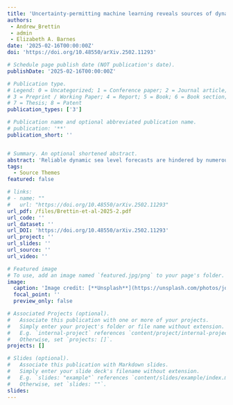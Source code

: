 ```yaml
---
title: 'Uncertainty-permitting machine learning reveals sources of dynamic sea level predictability across daily-to-seasonal timescales'
authors:
 - Andrew_Brettin
 - admin
 - Elizabeth A. Barnes
date: '2025-02-16T00:00:00Z'
doi: 'https://doi.org/10.48550/arXiv.2502.11293'

# Schedule page publish date (NOT publication's date).
publishDate: '2025-02-16T00:00:00Z'

# Publication type.
# Legend: 0 = Uncategorized; 1 = Conference paper; 2 = Journal article;
# 3 = Preprint / Working Paper; 4 = Report; 5 = Book; 6 = Book section;
# 7 = Thesis; 8 = Patent
publication_types: ['3']

# Publication name and optional abbreviated publication name.
# publication: '**'
publication_short: ''


# Summary. An optional shortened abstract.
abstract: 'Reliable dynamic sea level forecasts are hindered by numerous sources of uncertainty on daily-to-seasonal timescales (1-180 days) due to atmospheric boundary conditions and internal ocean variability. Studies have demonstrated that certain initial states can extend predictability horizons; thus, identifying these initial conditions may help improve forecast skill. Here, we identify sources of dynamic sea level predictability on daily-to-seasonal timescales using neural networks trained on CESM2 large ensemble data to forecast dynamic sea level. The forecasts yield not only a point estimate for sea level but also a standard deviation to quantify forecast uncertainty based on the initial conditions. Forecasted uncertainties can be leveraged to identify state-dependent sources of predictability at most locations and forecast leads. Network forecasts, particularly in the low-latitude Indo-Pacific, exhibit skillful deterministic predictions and skillfully forecast exceedance probabilities relative to local linear baselines. For networks trained at Guam and in the western Indian Ocean, the transfer of sources of predictability from local sources to remote sources is presented by the deteriorating utility of initial condition information for predicting exceedance events. Propagating Rossby waves are identified as a potential source of predictability for dynamic sea level at Guam. In the Indian Ocean, persistence of thermosteric sea level anomalies from the Indian Ocean Dipole may be a source of predictability on subseasonal timescales, but El Niño drives predictability on seasonal timescales. This work shows how uncertainty-quantifying machine learning can help identify changes in sources of state-dependent predictability over a range of forecast leads.'
tags:
  - Source Themes
featured: false

# links:
# - name: ""
#   url: "https://doi.org/10.48550/arXiv.2502.11293"
url_pdf: /files/Brettin-et-al-2025-2.pdf
url_code: ''
url_dataset: ''
url_DOI: 'https://doi.org/10.48550/arXiv.2502.11293'
url_project: ''
url_slides: ''
url_source: ''
url_video: ''

# Featured image
# To use, add an image named `featured.jpg/png` to your page's folder.
image:
  caption: 'Image credit: [**Unsplash**](https://unsplash.com/photos/jdD8gXaTZsc)'
  focal_point: ''
  preview_only: false

# Associated Projects (optional).
#   Associate this publication with one or more of your projects.
#   Simply enter your project's folder or file name without extension.
#   E.g. `internal-project` references `content/project/internal-project/index.md`.
#   Otherwise, set `projects: []`.
projects: []

# Slides (optional).
#   Associate this publication with Markdown slides.
#   Simply enter your slide deck's filename without extension.
#   E.g. `slides: "example"` references `content/slides/example/index.md`.
#   Otherwise, set `slides: ""`.
slides:
---
```

